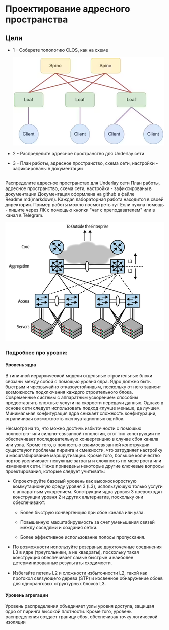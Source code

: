 # Проектирование адресного пространства

## Цели

- 1 - Соберете топологию CLOS, как на схеме 

  ![alt text](https://github.com/Deselerrano/-design_data_center/blob/main/pictures/task_topology.png?raw=true)


- 2 - Распределите адресное пространство для Underlay сети

- 3 - План работы, адресное пространство, схема сети, настройки - зафиксированы в документации

## 

Распределите адресное пространство для Underlay сети
План работы, адресное пространство, схема сети, настройки - зафиксированы в документации
Документация оформлена на github в файле Readme.md(markdown). Каждая лабораторная работа находится в своей директории. Пример работы можно посмотреть тут
Если нужна помощь - пишите через ЛК с помощью кнопки "чат с преподавателем" или в канал в Telegram.

![alt text](https://github.com/Deselerrano/-design_data_center/blob/main/lecuture/traditional_3_tier_topology.png?raw=true)

### Подробнее про уровни:

#### Уровень ядра

В типичной иерархической модели отдельные строительные блоки связаны между собой с помощью уровня ядра. Ядро должно быть быстрым и чрезвычайно отказоустойчивым, поскольку от него зависит возможность подключения каждого строительного блока. Современные системы с аппаратным ускорением способны предоставлять сложные услуги на скорости передачи данных. Однако в основе сети следует использовать подход «лучше меньше, да лучше». Минимальная конфигурация ядра снижает сложность конфигурации, ограничивая возможность эксплуатационных ошибок.

Несмотря на то, что можно достичь избыточности с помощью полностью- или сильно-связанной топологии, этот тип конструкции не обеспечивает последовательную конвергенцию в случае сбоя канала или узла. Кроме того, в полностью взаимосвязанной конструкции существуют проблемы пиринга и смежности, что затрудняет настройку и масштабирование маршрутизации. Кроме того, большое количество портов увеличивает ненужные затраты и сложность по мере роста или изменения сети. Ниже приведены некоторые другие ключевые вопросы проектирования, которые следует учитывать:

- Спроектируйте базовый уровень как высокоскоростную коммутационную среду уровня 3 (L3), использующую только услуги с аппаратным ускорением. Конструкции ядра уровня 3 превосходят конструкции уровня 2 и других альтернатив, поскольку они обеспечивают:

	- Более быструю конвергенцию при сбое канала или узла.

	- Повышенную масштабируемость за счет уменьшения связей между соседями и создания сетки.

	- Более эффективное использование полосы пропускания.

- По возможности используйте резервные двухточечные соединения L3 в ядре (треугольники, а не квадраты), поскольку такая конструкция обеспечивает самые быстрые и наиболее детерминированные результаты сходимости.

- Избегайте петель L2 и сложности избыточности L2, такой как протокол связующего дерева (STP) и косвенное обнаружение сбоев для одноранговых структурных блоков L3.


 
#### Уровень агрегации

Уровень распределения объединяет узлы уровня доступа, защищая ядро ​​от пиринга высокой плотности. Кроме того, уровень распределения создает границу сбоя, обеспечивая точку логической изоляции 